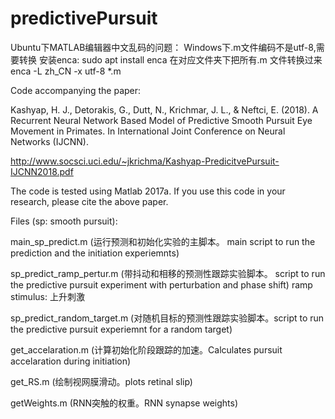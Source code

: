 # predictivePursuit
Ubuntu下MATLAB编辑器中文乱码的问题：
Windows下.m文件编码不是utf-8,需要转换
安装enca:
sudo apt install enca
在对应文件夹下把所有.m 文件转换过来
enca -L zh_CN -x utf-8 *.m

Code accompanying the paper:

Kashyap, H. J., Detorakis, G., Dutt, N., Krichmar, J. L., & Neftci, E. (2018). A Recurrent Neural Network Based Model of Predictive Smooth Pursuit Eye Movement in Primates. In International Joint Conference on Neural Networks (IJCNN).

http://www.socsci.uci.edu/~jkrichma/Kashyap-PredicitvePursuit-IJCNN2018.pdf

The code is tested using Matlab 2017a. If you use this code in your research, please cite the above paper.

Files (sp: smooth pursuit):

main_sp_predict.m (运行预测和初始化实验的主脚本。 main script to run the prediction and the initiation experiemnts)

sp_predict_ramp_pertur.m (带抖动和相移的预测性跟踪实验脚本。 script to run the predictive pursuit experiment with perturbation and phase shift)
ramp stimulus: 上升刺激

sp_predict_random_target.m (对随机目标的预测性跟踪实验脚本。script to run the predictive pursuit experiemnt for a random target)

get_accelaration.m (计算初始化阶段跟踪的加速。Calculates pursuit accelaration during initiation)

get_RS.m (绘制视网膜滑动。plots retinal slip)

getWeights.m (RNN突触的权重。RNN synapse weights)

